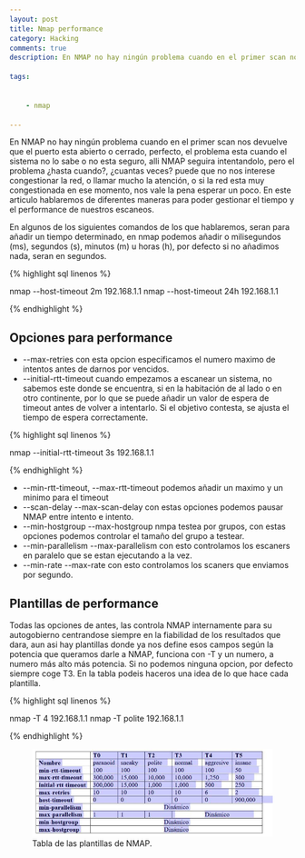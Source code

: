 ```yaml
---
layout: post
title: Nmap performance
category: Hacking
comments: true
description: En NMAP no hay ningún problema cuando en el primer scan nos devuelve que el puerto esta abierto o cerrado, perfecto, el problema esta cuando el sistema no lo sabe o no esta seguro, alli NMAP seguira intentandolo, pero el problema ¿hasta cuando?, ¿cuantas veces? puede que no nos interese congestionar la red, o llamar mucho la atención, o si la red esta muy congestionada en ese momento, nos vale la pena esperar un poco. En este articulo hablaremos de diferentes maneras para poder gestionar el tiempo y el performance de nuestros escaneos.

tags:   


    - nmap

---
```


En NMAP no hay ningún problema cuando en el primer scan nos devuelve que el puerto esta abierto o cerrado, perfecto, el problema esta cuando el sistema no lo sabe o no esta seguro, alli NMAP seguira intentandolo, pero el problema ¿hasta cuando?, ¿cuantas veces? puede que no nos interese congestionar la red, o llamar mucho la atención, o si la red esta muy congestionada en ese momento, nos vale la pena esperar un poco. En este articulo hablaremos de diferentes maneras para poder gestionar el tiempo y el performance de nuestros escaneos.

En algunos de los siguientes comandos de los que hablaremos, seran para añadir un tiempo determinado, en nmap podemos añadir o milisegundos (ms), segundos (s), minutos (m) u horas (h), por defecto si no añadimos nada, seran en segundos.

{% highlight sql linenos %}

nmap --host-timeout 2m 192.168.1.1
nmap --host-timeout 24h 192.168.1.1

{% endhighlight %}

## Opciones para performance


* --max-retries con esta opcion especificamos el numero maximo de intentos antes de darnos por vencidos.
* --initial-rtt-timeout cuando empezamos a escanear un sistema, no sabemos este donde se encuentra, si en la habitación de al lado o en otro continente, por lo que se puede añadir un valor de espera de timeout antes de volver a intentarlo. Si el objetivo contesta, se ajusta el tiempo de espera correctamente.

{% highlight sql linenos %}

nmap --initial-rtt-timeout 3s 192.168.1.1

{% endhighlight %}

* --min-rtt-timeout, --max-rtt-timeout podemos añadir un maximo y un minimo para el timeout 
* --scan-delay --max-scan-delay con estas opciones podemos pausar NMAP entre intento e intento.
* --min-hostgroup --max-hostgroup nmpa testea por grupos, con estas opciones podemos controlar el tamaño del grupo a testear.
* --min-parallelism --max-parallelism con esto controlamos los escaners en paralelo que se estan ejecutando a la vez.
* --min-rate --max-rate con esto controlamos los scaners que enviamos por segundo.

## Plantillas de performance

Todas las opciones de antes, las controla NMAP internamente para su autogobierno centrandose siempre en la fiabilidad de los resultados que dara, aun asi hay plantillas donde ya nos define esos campos según la potencia que queramos darle a NMAP, funciona con -T y un numero, a numero más alto más potencia. 
Si no podemos ninguna opcion, por defecto siempre coge T3.
En la tabla podeis haceros una idea de lo que hace cada plantilla.


{% highlight sql linenos %}

nmap -T 4 192.168.1.1
nmap -T polite 192.168.1.1

{% endhighlight %}


<figure>
<img alt="Tabla de las plantillas de NMAP" src="/resources/images/nmap-templates.jpg"/>
<figcaption>
Tabla de las plantillas de NMAP. 
</figcaption>
</figure>
